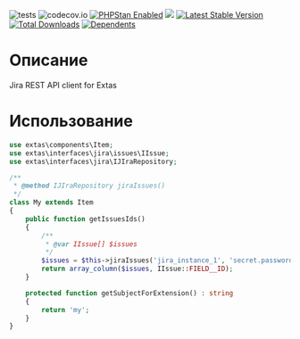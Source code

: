 ![tests](https://github.com/jeyroik/extas-jira/workflows/PHP%20Composer/badge.svg?branch=master&event=push)
![codecov.io](https://codecov.io/gh/jeyroik/extas-jira/coverage.svg?branch=master)
<a href="https://github.com/phpstan/phpstan"><img src="https://img.shields.io/badge/PHPStan-enabled-brightgreen.svg?style=flat" alt="PHPStan Enabled"></a> 
<a href="https://codeclimate.com/github/jeyroik/extas-jira/maintainability"><img src="https://api.codeclimate.com/v1/badges/401cda77878772165191/maintainability" /></a>
[![Latest Stable Version](https://poser.pugx.org/jeyroik/extas-jira/v)](//packagist.org/packages/jeyroik/extas-q-crawlers)
[![Total Downloads](https://poser.pugx.org/jeyroik/extas-jira/downloads)](//packagist.org/packages/jeyroik/extas-q-crawlers)
[![Dependents](https://poser.pugx.org/jeyroik/extas-jira/dependents)](//packagist.org/packages/jeyroik/extas-q-crawlers)

# Описание

Jira REST API client for Extas

# Использование

```php
use extas\components\Item;
use extas\interfaces\jira\issues\IIssue;
use extas\interfaces\jira\IJIraRepository;

/**
 * @method IJIraRepository jiraIssues()
 */
class My extends Item
{
    public function getIssuesIds()
    {
        /**
         * @var IIssue[] $issues
         */
        $issues = $this->jiraIssues('jira_instance_1', 'secret.password')->all([IIssue::FIELD__FIELDS_ASSIGNEE => 'some@user']);
        return array_column($issues, IIssue::FIELD__ID);
    }

    protected function getSubjectForExtension() : string
    {
        return 'my';
    }
}
```